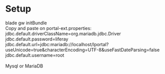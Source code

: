 # Setup
blade gw initBundle </br >
Copy and paste on portal-ext.properties: </br >
jdbc.default.driverClassName=org.mariadb.jdbc.Driver</br >
jdbc.default.password=liferay</br >
jdbc.default.url=jdbc:mariadb://localhost/lportal?useUnicode=true&characterEncoding=UTF-8&useFastDateParsing=false</br >
jdbc.default.username=root</br >
</br >
Mysql or MariaDB </br >


